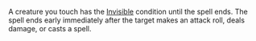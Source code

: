 A creature you touch has the [Invisible](https://www.dndbeyond.com/sources/dnd/free-rules/rules-glossary#InvisibleCondition) condition until the spell ends. The spell ends early immediately after the target makes an attack roll, deals damage, or casts a spell.